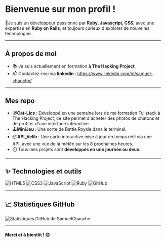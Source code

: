 #  Bienvenue sur mon profil !

👋Je suis un développeur passionné par **Ruby, Javascript, CSS**, avec une expertise en **Ruby on Rails**, et toujours curieux d'explorer de nouvelles technologies.

---

## À propos de moi
- 📚 Je suis actuellement en formation **à The Hacking Project**.
- 📫 Contactez-moi via **linkedin** : https://www.linkedin.com/in/samuel-chauche/


---

## Mes repo
- 😻**Cat-Lics** : Développé en une semaine lors de ma formation Fullstack à The Hacking Project, ce site permet d'acheter des photos de chatons et de profiter d'une interface interactive.
- 🕹️**MiniJeu** : Une sorte de Battle Royale dans le terminal.
- 📦**API_Velib** : Une carte interactive mise à jour en temps réél via une API, avec une vue de la météo sur les 8 prochaines heures.
- ⏱️ Tous mes projets sont **développés en une journée ou deux.**


---

## ✨ Technologies et outils
![HTML5](https://img.shields.io/badge/-HTML5-orange?logo=html5&logoColor=white&style=flat)
![CSS3](https://img.shields.io/badge/-CSS3-blue?logo=css3)
![JavaScript](https://img.shields.io/badge/-JavaScript-yellow?logo=javascript&)
![Ruby](https://img.shields.io/badge/Ruby_on_Rails-CC0000?logo=ruby-on-rails&logoColor=white)
![GitHub](https://img.shields.io/badge/-GitHub-black?logo=github)

---

## 📈 Statistiques GitHub
![Statistiques GitHub de SamuelChauche](https://github-readme-stats.vercel.app/api?username=samuelchauche&show_icons=true&count_private=true&theme=radical)

---

#### Merci et à bientôt ! 😊


